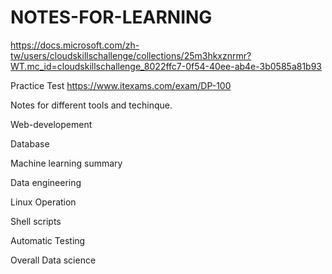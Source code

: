 # NOTES-FOR-LEARNING

https://docs.microsoft.com/zh-tw/users/cloudskillschallenge/collections/25m3hkxznrmr?WT.mc_id=cloudskillschallenge_8022ffc7-0f54-40ee-ab4e-3b0585a81b93

Practice Test
https://www.itexams.com/exam/DP-100

Notes for different tools and techinque.

Web-developement

Database

Machine learning summary

Data engineering

Linux Operation

Shell scripts

Automatic Testing

Overall Data science
